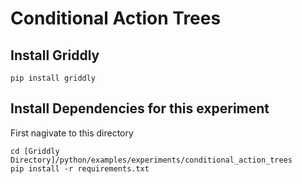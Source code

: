 # Conditional Action Trees


## Install Griddly

```
pip install griddly
```



## Install Dependencies for this experiment

First nagivate to this directory

```
cd [Griddly Directory]/python/examples/experiments/conditional_action_trees
pip install -r requirements.txt
```